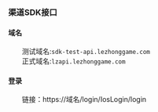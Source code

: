 ### 渠道SDK接口
#### 域名
&emsp;&emsp;测试域名:`sdk-test-api.lezhonggame.com` <br/>
&emsp;&emsp;正式域名:`lzapi.lezhonggame.com`
#### 登录
&emsp;&emsp;链接：https://域名/login/IosLogin/login
